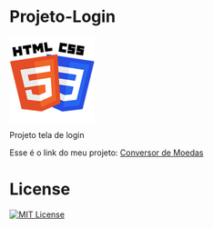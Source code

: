 # Projeto-Login

<img src="Imagens/HTML-CSS.png" alt="HTML-CSS" align="center" width="150">

Projeto tela de login

Esse é o link do meu projeto: <a href= "https://anajulialeite.github.io/Projeto-Login/">Conversor de Moedas</a>

# License

[![MIT License](https://img.shields.io/badge/License-MIT-green.svg)](./LICENSE)

